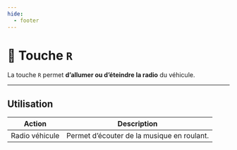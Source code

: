 ```yaml
---
hide:
  - footer
---
```


# 🔘 Touche `R`

La touche `R` permet **d’allumer ou d’éteindre la radio** du véhicule.

---

## Utilisation

| Action           | Description                            |
|------------------|----------------------------------------|
| Radio véhicule   | Permet d’écouter de la musique en roulant. |